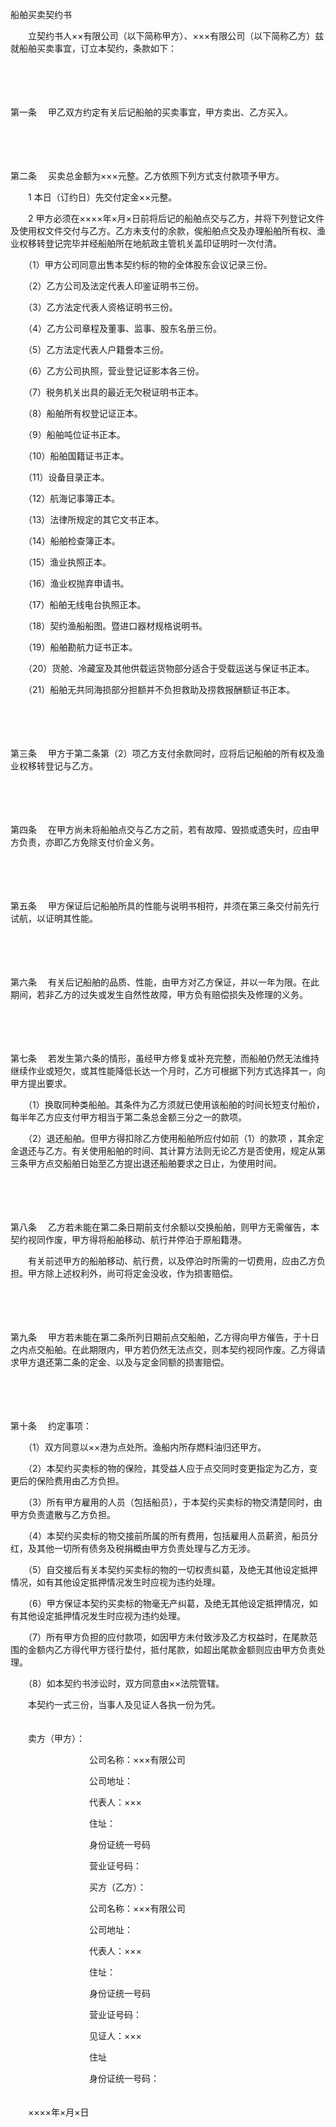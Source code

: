



船舶买卖契约书



 

　　立契约书人××有限公司（以下简称甲方）、×××有限公司（以下简称乙方）兹就船舶买卖事宜，订立本契约，条款如下： 

　　

　　

第一条
　甲乙双方约定有关后记船舶的买卖事宜，甲方卖出、乙方买入。 

　　

　　

第二条
　买卖总金额为×××元整。乙方依照下列方式支付款项予甲方。 

　　1 本日（订约日）先交付定金××元整。 

　　2 甲方必须在××××年×月×日前将后记的船舶点交与乙方，并将下列登记文件及使用权文件交付与乙方。乙方未支付的余款，俟船舶点交及办理船舶所有权、渔业权移转登记完毕并经船舶所在地航政主管机关盖印证明时一次付清。 

　　（1）甲方公司同意出售本契约标的物的全体股东会议记录三份。 

　　（2）乙方公司及法定代表人印鉴证明书三份。 

　　（3）乙方法定代表人资格证明书三份。 

　　（4）乙方公司章程及董事、监事、股东名册三份。 

　　（5）乙方法定代表人户籍誊本三份。 

　　（6）乙方公司执照，营业登记证影本各三份。 

　　（7）税务机关出具的最近无欠税证明书正本。 

　　（8）船舶所有权登记证正本。 

　　（9）船舶吨位证书正本。 

　　（10）船舶国籍证书正本。 

　　（11）设备目录正本。 

　　（12）航海记事簿正本。 

　　（13）法律所规定的其它文书正本。 

　　（14）船舶检查簿正本。 

　　（15）渔业执照正本。 

　　（16）渔业权抛弃申请书。 

　　（17）船舶无线电台执照正本。 

　　（18）契约渔船船图。暨进口器材规格说明书。 

　　（19）船舶勘航力证书正本。 

　　（20）货舱、冷藏室及其他供载运货物部分适合于受载运送与保证书正本。 

　　（21）船舶无共同海损部分担额并不负担救助及捞救报酬额证书正本。 

　　

　　

第三条
　甲方于第二条第（2）项乙方支付余款同时，应将后记船舶的所有权及渔业权移转登记与乙方。 

　　

　　

第四条
　在甲方尚未将船舶点交与乙方之前，若有故障、毁损或遗失时，应由甲方负责，亦即乙方免除支付价金义务。 

　　

　　

第五条
　甲方保证后记船舶所具的性能与说明书相符，并须在第三条交付前先行试航，以证明其性能。 

　　

　　

第六条
　有关后记船舶的品质、性能，由甲方对乙方保证，并以一年为限。在此期间，若非乙方的过失或发生自然性故障，甲方负有赔偿损失及修理的义务。 

　　

　　

第七条
　若发生第六条的情形，虽经甲方修复或补充完整，而船舶仍然无法维持继续作业或短欠，或其性能降低长达一个月时，乙方可根据下列方式选择其一，向甲方提出要求。 

　　（1）换取同种类船舶。其条件为乙方须就已使用该船舶的时间长短支付船价，每半年乙方应支付甲方相当于第二条总金额三分之一的款项。 

　　（2）退还船舶。但甲方得扣除乙方使用船舶所应付如前（1）的款项 ，其余定金退还与乙方。有关使用船舶的时间、其计算方法则无论乙方是否使用，规定从第三条甲方点交船舶日始至乙方提出退还船舶要求之日止，为使用时间。 

　　

　　

第八条
　乙方若未能在第二条日期前支付余额以交换船舶，则甲方无需催告，本契约视同作废，甲方得将船舶移动、航行并停泊于原船籍港。 

　　有关前述甲方的船舶移动、航行费，以及停泊时所需的一切费用，应由乙方负担。甲方除上述权利外，尚可将定金没收，作为损害赔偿。 

　　

　　

第九条
　甲方若未能在第二条所列日期前点交船舶，乙方得向甲方催告，于十日之内点交船舶。在此期限内，甲方若仍然无法点交，则本契约视同作废。乙方得请求甲方退还第二条的定金、以及与定金同额的损害赔偿。 

　　

　　

第十条
　约定事项： 

　　（1）双方同意以××港为点处所。渔船内所存燃料油归还甲方。 

　　（2）本契约买卖标的物的保险，其受益人应于点交同时变更指定为乙方，变更后的保险费用由乙方负担。 

　　（3）所有甲方雇用的人员（包括船员），于本契约买卖标的物交清楚同时，由甲方负责遣散与乙方负担。 

　　（4）本契约买卖标的物交接前所属的所有费用，包括雇用人员薪资，船员分红，及其他一切所有债务及税捐概由甲方负责处理与乙方无涉。 

　　（5）自交接后有关本契约买卖标的物的一切权责纠葛，及绝无其他设定抵押情况，如有其他设定抵押情况发生时应视为违约处理。 

　　（6）甲方保证本契约买卖标的物毫无产纠葛，及绝无其他设定抵押情况，如有其他设定抵押情况发生时应视为违约处理。 

　　（7）所有甲方负担的应付款项，如因甲方未付致涉及乙方权益时，在尾款范围的金额内乙方得代甲方径行垫付，抵付尾款，如超出尾款金额则应由甲方负责处理。 

　　（8）如本契约书涉讼时，双方同意由××法院管辖。 

　　本契约一式三份，当事人及见证人各执一份为凭。 　　　　　　　　　　　　

　　卖方（甲方）： 

　　　　　　　　　公司名称：×××有限公司 

　　　　　　　　　公司地址： 

　　　　　　　　　代表人：×××

　　　　　　　　　住址： 

　　　　　　　　　身份证统一号码 

　　　　　　　　　营业证号码： 

　　　　　　　　　买方（乙方）： 

　　　　　　　　　公司名称：×××有限公司 

　　　　　　　　　公司地址： 

　　　　　　　　　代表人：×××

　　　　　　　　　住址： 

　　　　　　　　　身份证统一号码 

　　　　　　　　　营业证号码： 

　　　　　　　　　见证人：×××

　　　　　　　　　住址 

　　　　　　　　　身份证统一号码： 　　　 　　　　　　　　　　　　　　　　　　　　　　

　　××××年×月×日